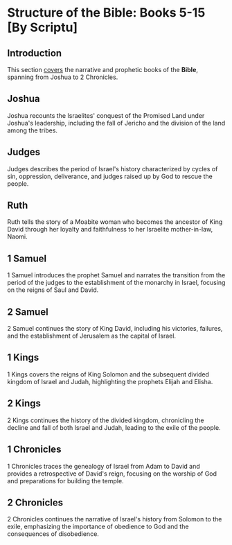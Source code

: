 # Structure of the Bible: Books 5-15 [By Scriptu]

## Introduction
This section <u>covers</u> the narrative and prophetic books of the **Bible**, spanning from Joshua to 2 Chronicles.

## Joshua
Joshua recounts the Israelites' conquest of the Promised Land under Joshua's leadership, including the fall of Jericho and the division of the land among the tribes.

## Judges
Judges describes the period of Israel's history characterized by cycles of sin, oppression, deliverance, and judges raised up by God to rescue the people.

## Ruth
Ruth tells the story of a Moabite woman who becomes the ancestor of King David through her loyalty and faithfulness to her Israelite mother-in-law, Naomi.

## 1 Samuel
1 Samuel introduces the prophet Samuel and narrates the transition from the period of the judges to the establishment of the monarchy in Israel, focusing on the reigns of Saul and David.

## 2 Samuel
2 Samuel continues the story of King David, including his victories, failures, and the establishment of Jerusalem as the capital of Israel.

## 1 Kings
1 Kings covers the reigns of King Solomon and the subsequent divided kingdom of Israel and Judah, highlighting the prophets Elijah and Elisha.

## 2 Kings
2 Kings continues the history of the divided kingdom, chronicling the decline and fall of both Israel and Judah, leading to the exile of the people.

## 1 Chronicles
1 Chronicles traces the genealogy of Israel from Adam to David and provides a retrospective of David's reign, focusing on the worship of God and preparations for building the temple.

## 2 Chronicles
2 Chronicles continues the narrative of Israel's history from Solomon to the exile, emphasizing the importance of obedience to God and the consequences of disobedience.

